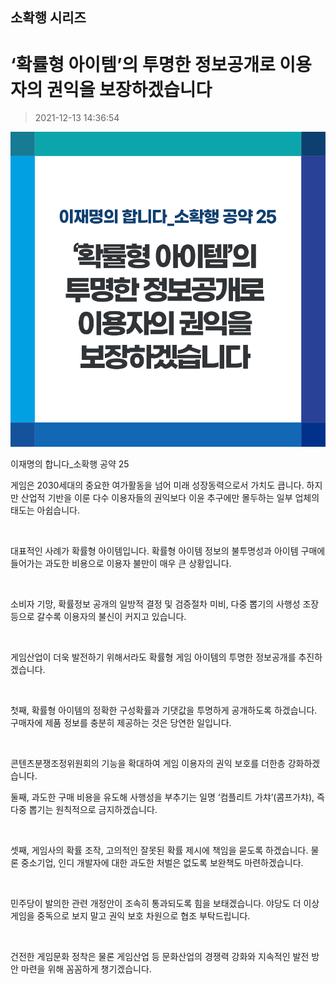 ## 소확행 시리즈
# ‘확률형 아이템’의 투명한 정보공개로 이용자의 권익을 보장하겠습니다
> 2021-12-13 14:36:54

![‘확률형 아이템’의 투명한 정보공개로 이용자의 권익을 보장하겠습니다](027.png)

이재명의 합니다_소확행 공약 25



게임은 2030세대의 중요한 여가활동을 넘어 미래 성장동력으로서 가치도 큽니다. 하지만 산업적 기반을 이룬 다수 이용자들의 권익보다 이윤 추구에만 몰두하는 일부 업체의 태도는 아쉽습니다.

​

대표적인 사례가 확률형 아이템입니다. 확률형 아이템 정보의 불투명성과 아이템 구매에 들어가는 과도한 비용으로 이용자 불만이 매우 큰 상황입니다.

​

소비자 기망, 확률정보 공개의 일방적 결정 및 검증절차 미비, 다중 뽑기의 사행성 조장 등으로 갈수록 이용자의 불신이 커지고 있습니다.

​

게임산업이 더욱 발전하기 위해서라도 확률형 게임 아이템의 투명한 정보공개를 추진하겠습니다.

​

첫째, 확률형 아이템의 정확한 구성확률과 기댓값을 투명하게 공개하도록 하겠습니다. 구매자에 제품 정보를 충분히 제공하는 것은 당연한 일입니다.

​

콘텐츠분쟁조정위원회의 기능을 확대하여 게임 이용자의 권익 보호를 더한층 강화하겠습니다.

둘째, 과도한 구매 비용을 유도해 사행성을 부추기는 일명 ‘컴플리트 가챠’(콤프가챠), 즉 다중 뽑기는 원칙적으로 금지하겠습니다.

​

셋째, 게임사의 확률 조작, 고의적인 잘못된 확률 제시에 책임을 묻도록 하겠습니다. 물론 중소기업, 인디 개발자에 대한 과도한 처벌은 없도록 보완책도 마련하겠습니다.

​

민주당이 발의한 관련 개정안이 조속히 통과되도록 힘을 보태겠습니다. 야당도 더 이상 게임을 중독으로 보지 말고 권익 보호 차원으로 협조 부탁드립니다.

​

건전한 게임문화 정착은 물론 게임산업 등 문화산업의 경쟁력 강화와 지속적인 발전 방안 마련을 위해 꼼꼼하게 챙기겠습니다.